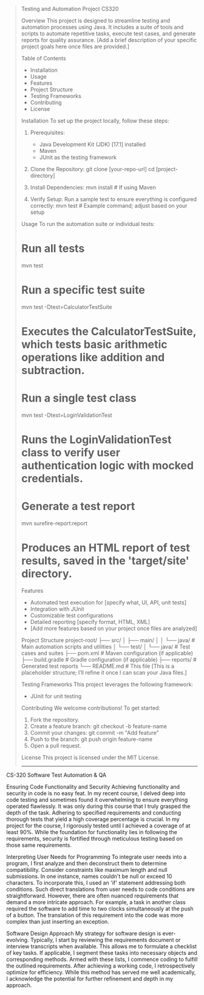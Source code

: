 > Testing and Automation Project CS320
>
> Overview
> This project is designed to streamline testing and automation processes using Java. It includes a suite of tools and scripts to automate repetitive tasks, execute test cases, and generate reports for quality assurance. [Add a brief description of your specific project goals here once files are provided.]
>
> Table of Contents
> - Installation
> - Usage
> - Features
> - Project Structure
> - Testing Frameworks
> - Contributing
> - License
>
> Installation
> To set up the project locally, follow these steps:
>
> 1. Prerequisites:
>    - Java Development Kit (JDK) [17.1] installed
>    - Maven
>    - JUnit as the testing framework
>
> 2. Clone the Repository:
>    git clone [your-repo-url]
>    cd [project-directory]
>
> 3. Install Dependencies:
>    mvn install  # If using Maven
>
> 4. Verify Setup:
>    Run a sample test to ensure everything is configured correctly:
>    mvn test  # Example command; adjust based on your setup
>
> Usage
> To run the automation suite or individual tests:
>
> # Run all tests
> mvn test
>
> # Run a specific test suite
> mvn test -Dtest=CalculatorTestSuite
> # Executes the CalculatorTestSuite, which tests basic arithmetic operations like addition and subtraction.
>
> # Run a single test class
> mvn test -Dtest=LoginValidationTest
> # Runs the LoginValidationTest class to verify user authentication logic with mocked credentials.
>
> # Generate a test report
> mvn surefire-report:report
> # Produces an HTML report of test results, saved in the 'target/site' directory.
>
> Features
> - Automated test execution for [specify what, UI, API, unit tests]
> - Integration with JUnit
> - Customizable test configurations
> - Detailed reporting [specify format, HTML, XML]
> - [Add more features based on your project once files are analyzed]
>
> Project Structure
> project-root/
> ├── src/
> │   ├── main/
> │   │   └── java/         # Main automation scripts and utilities
> │   └── test/
> │       └── java/         # Test cases and suites
> ├── pom.xml               # Maven configuration (if applicable)
> ├── build.gradle          # Gradle configuration (if applicable)
> ├── reports/              # Generated test reports
> └── README.md             # This file
> [This is a placeholder structure; I’ll refine it once I can scan your Java files.]
>
> Testing Frameworks
> This project leverages the following framework:
> - JUnit for unit testing
>
> Contributing
> We welcome contributions! To get started:
> 1. Fork the repository.
> 2. Create a feature branch: git checkout -b feature-name
> 3. Commit your changes: git commit -m "Add feature"
> 4. Push to the branch: git push origin feature-name
> 5. Open a pull request.
>
> License
> This project is licensed under the MIT License.
>
> ---


CS-320 Software Test Automation & QA

Ensuring Code Functionality and Security
Achieving functionality and security in code is no easy feat. In my recent course, I delved deep into code testing and sometimes found it overwhelming to ensure everything operated flawlessly. It was only during this course that I truly grasped the depth of the task. Adhering to specified requirements and conducting thorough tests that yield a high coverage percentage is crucial. In my project for the course, I rigorously tested until I achieved a coverage of at least 90%. While the foundation for functionality lies in following the requirements, security is fortified through meticulous testing based on those same requirements.

Interpreting User Needs for Programming
To integrate user needs into a program, I first analyze and then deconstruct them to determine compatibility. Consider constraints like maximum length and null submissions. In one instance, names couldn't be null or exceed 10 characters. To incorporate this, I used an 'if' statement addressing both conditions. Such direct translations from user needs to code conditions are straightforward. However, there are often nuanced requirements that demand a more intricate approach. For example, a task in another class required the software to add time to two clocks simultaneously at the push of a button. The translation of this requirement into the code was more complex than just inserting an exception.

Software Design Approach
My strategy for software design is ever-evolving. Typically, I start by reviewing the requirements document or interview transcripts when available. This allows me to formulate a checklist of key tasks. If applicable, I segment these tasks into necessary objects and corresponding methods. Armed with these lists, I commence coding to fulfill the outlined requirements. After achieving a working code, I retrospectively optimize for efficiency. While this method has served me well academically, I acknowledge the potential for further refinement and depth in my approach.
